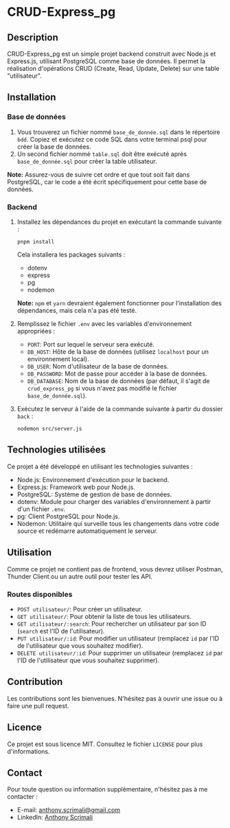 # CRUD-Express_pg

## Description

CRUD-Express_pg est un simple projet backend construit avec Node.js et Express.js, utilisant PostgreSQL comme base de données. Il permet la réalisation d'opérations CRUD (Create, Read, Update, Delete) sur une table "utilisateur".

## Installation

### Base de données

1. Vous trouverez un fichier nommé `base_de_donnée.sql` dans le répertoire `bdd`. Copiez et exécutez ce code SQL dans votre terminal psql pour créer la base de données.
2. Un second fichier nommé `table.sql` doit être exécuté après `base_de_donnée.sql` pour créer la table utilisateur.

**Note:** Assurez-vous de suivre cet ordre et que tout soit fait dans PostgreSQL, car le code a été écrit spécifiquement pour cette base de données.

### Backend

1. Installez les dépendances du projet en exécutant la commande suivante :

    `pnpm install`

    Cela installera les packages suivants :
    - dotenv
    - express
    - pg
    - nodemon

    **Note:** `npm` et `yarn` devraient également fonctionner pour l'installation des dépendances, mais cela n'a pas été testé.

2. Remplissez le fichier `.env` avec les variables d'environnement appropriées :
    - `PORT`: Port sur lequel le serveur sera exécuté.
    - `DB_HOST`: Hôte de la base de données (utilisez `localhost` pour un environnement local).
    - `DB_USER`: Nom d'utilisateur de la base de données.
    - `DB_PASSWORD`: Mot de passe pour accéder à la base de données.
    - `DB_DATABASE`: Nom de la base de données (par défaut, il s'agit de `crud_express_pg` si vous n'avez pas modifié le fichier `base_de_donnée.sql`).

3. Exécutez le serveur à l'aide de la commande suivante à partir du dossier `back` :

    `nodemon src/server.js`

## Technologies utilisées

Ce projet a été développé en utilisant les technologies suivantes :

- Node.js: Environnement d'exécution pour le backend.
- Express.js: Framework web pour Node.js.
- PostgreSQL: Système de gestion de base de données.
- dotenv: Module pour charger des variables d'environnement à partir d'un fichier `.env`.
- pg: Client PostgreSQL pour Node.js.
- Nodemon: Utilitaire qui surveille tous les changements dans votre code source et redémarre automatiquement le serveur.

## Utilisation

Comme ce projet ne contient pas de frontend, vous devrez utiliser Postman, Thunder Client ou un autre outil pour tester les API.

### Routes disponibles

- `POST utilisateur/`: Pour créer un utilisateur.
- `GET utilisateur/`: Pour obtenir la liste de tous les utilisateurs.
- `GET utilisateur/:search`: Pour rechercher un utilisateur par son ID (`search` est l'ID de l'utilisateur).
- `PUT utilisateur/:id`: Pour modifier un utilisateur (remplacez `id` par l'ID de l'utilisateur que vous souhaitez modifier).
- `DELETE utilisateur/:id`: Pour supprimer un utilisateur (remplacez `id` par l'ID de l'utilisateur que vous souhaitez supprimer).

## Contribution

Les contributions sont les bienvenues. N'hésitez pas à ouvrir une issue ou à faire une pull request.

## Licence

Ce projet est sous licence MIT. Consultez le fichier `LICENSE` pour plus d'informations.

## Contact

Pour toute question ou information supplémentaire, n'hésitez pas à me contacter :

- E-mail: [anthony.scrimali@gmail.com](mailto:anthony.scrimali@gmail.com)
- LinkedIn: [Anthony Scrimali](https://www.linkedin.com/in/anthony-scrimali-02187b146/)